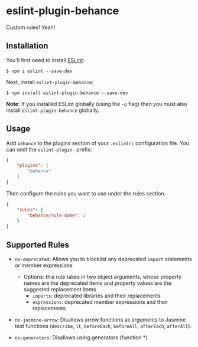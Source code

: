 # eslint-plugin-behance

Custom rules! Yeah!

## Installation

You'll first need to install [ESLint](http://eslint.org):

```
$ npm i eslint --save-dev
```

Next, install `eslint-plugin-behance`:

```
$ npm install eslint-plugin-behance --save-dev
```

**Note:** If you installed ESLint globally (using the `-g` flag) then you must also install `eslint-plugin-behance` globally.

## Usage

Add `behance` to the plugins section of your `.eslintrc` configuration file. You can omit the `eslint-plugin-` prefix:

```json
{
    "plugins": [
        "behance"
    ]
}
```


Then configure the rules you want to use under the rules section.

```json
{
    "rules": {
        "behance/rule-name": 2
    }
}
```

## Supported Rules

* `no-deprecated`: Allows you to blacklist any deprecated `import` statements or member expressions
  * Options: this rule takes in two object arguments, whose property names are the deprecated items and property values are the suggested replacement items
    * `imports`: deprecated libraries and their replacements
    * `expressions`: deprecated member expressions and their replacements

* `no-jasmine-arrow`: Disallows arrow functions as arguments to Jasmine test functions (`describe`, `it`, `beforeEach`, `beforeAll`, `afterEach`, `afterAll`).

* `no-generators`: Disallows using generators (function *)

